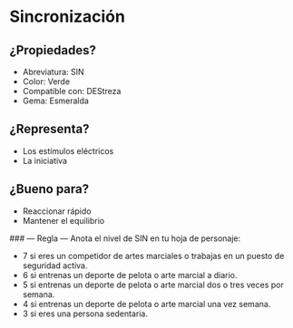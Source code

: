 
Sincronización
==============

¿Propiedades?
-------------
* Abreviatura: SIN
* Color: Verde
* Compatible con: DEStreza
* Gema: Esmeralda

¿Representa?
------------
* Los estímulos eléctricos
* La iniciativa

¿Bueno para?
------------
* Reaccionar rápido
* Mantener el equilibrio

### — Regla —
Anota el nivel de SIN en tu hoja de personaje:
* 7 si eres un competidor de artes marciales o trabajas en un puesto de seguridad activa.
* 6 si entrenas un deporte de pelota o arte marcial a diario.
* 5 si entrenas un deporte de pelota o arte marcial dos o tres veces por semana.
* 4 si entrenas un deporte de pelota o arte marcial una vez semana.
* 3 si eres una persona sedentaria.

